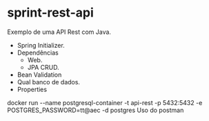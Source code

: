 # sprint-rest-api
Exemplo de uma API Rest com Java.





- Spring Initializer.
- Dependências
	- Web.
	- JPA CRUD.
- Bean Validation
- Qual banco de dados.
- Properties

docker run --name postgresql-container -t api-rest -p 5432:5432 -e POSTGRES_PASSWORD=tt@aec -d postgres
Uso do postman

